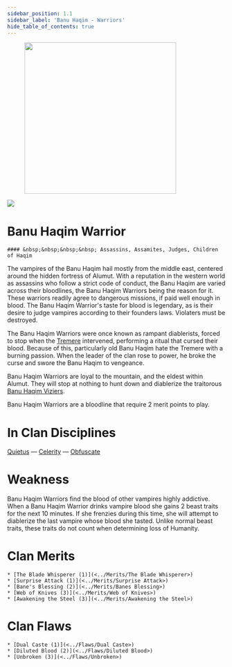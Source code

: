 ```yaml
---
sidebar_position: 1.1
sidebar_label: 'Banu Haqim - Warriors'
hide_table_of_contents: true
---
```

<figure className="float-right-img">
  <img src="https://i.fivem.lgbt/xRtDfvsnwT.png" width='350px' />
  <figcaption style={{ fontSize: '0.85em', color: '#666', textAlign: 'center' }}>

  </figcaption>
</figure>

<img src="https://i.fivem.lgbt/BUPS2c29lV.png" className="icon-img" />

# Banu Haqim Warrior
    #### &nbsp;&nbsp;&nbsp;&nbsp; Assassins, Assamites, Judges, Children of Haqim

The vampires of the Banu Haqim hail mostly from the middle east, centered around the hidden fortress of Alumut. With a reputation in the western world as assassins who follow a strict code of conduct, the Banu Haqim are varied across their bloodlines, the Banu Haqim Warriors being the reason for it. These warriors readily agree to dangerous missions, if paid well enough in blood. The Banu Haqim Warrior's taste for blood is legendary, as is their desire to judge vampires according to their founders laws. Violaters must be destroyed.

The Banu Haqim Warriors were once known as rampant diablerists, forced to stop when the [Tremere](./Tremere) intervened, performing a ritual that cursed their blood. Because of this, particularly old Banu Haqim hate the Tremere with a burning passion. When the leader of the clan rose to power, he broke the curse and swore the Banu Haqim to vengeance.

Banu Haqim Warriors are loyal to the mountain, and the eldest within Alumut. They will stop at nothing to hunt down and diablerize the traitorous [Banu Haqim Viziers](<./Banu Haqim>).

Banu Haqim Warriors are a bloodline that require 2 merit points to play.

# In Clan Disciplines

[Quietus](../Disciplines/Quietus) — [Celerity](../Disciplines/Celerity) — [Obfuscate](../Disciplines/Obfuscate)

# Weakness

Banu Haqim Warriors find the blood of other vampires highly addictive. When a Banu Haqim Warrior drinks vampire blood she gains 2 beast traits for the next 10 minutes. If she frenzies during this time, she will attempt to diablerize the last vampire whose blood she tasted. Unlike normal beast traits, these traits do not count when determining loss of Humanity.

# Clan Merits

    * [The Blade Whisperer (1)](<../Merits/The Blade Whisperer>)
    * [Surprise Attack (1)](<../Merits/Surprise Attack>)
    * [Bane's Blessing (2)](<../Merits/Banes Blessing>)
    * [Web of Knives (3)](<../Merits/Web of Knives>)
    * [Awakening the Steel (3)](<../Merits/Awakening the Steel>)

# Clan Flaws

    * [Dual Caste (1)](<../Flaws/Dual Caste>)
    * [Diluted Blood (2)](<../Flaws/Diluted Blood>)
    * [Unbroken (3)](<../Flaws/Unbroken>)
